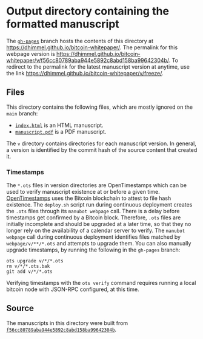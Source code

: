 # Output directory containing the formatted manuscript

The [`gh-pages`](https://github.com/dhimmel/bitcoin-whitepaper/tree/gh-pages) branch hosts the contents of this directory at <https://dhimmel.github.io/bitcoin-whitepaper/>.
The permalink for this webpage version is <https://dhimmel.github.io/bitcoin-whitepaper/v/f56cc80789aba944e5892c8abd158ba99642304b/>.
To redirect to the permalink for the latest manuscript version at anytime, use the link <https://dhimmel.github.io/bitcoin-whitepaper/v/freeze/>.

## Files

This directory contains the following files, which are mostly ignored on the `main` branch:

+ [`index.html`](index.html) is an HTML manuscript.
+ [`manuscript.pdf`](manuscript.pdf) is a PDF manuscript.

The `v` directory contains directories for each manuscript version.
In general, a version is identified by the commit hash of the source content that created it.

### Timestamps

The `*.ots` files in version directories are OpenTimestamps which can be used to verify manuscript existence at or before a given time.
[OpenTimestamps](https://opentimestamps.org/) uses the Bitcoin blockchain to attest to file hash existence.
The `deploy.sh` script run during continuous deployment creates the `.ots` files through its `manubot webpage` call.
There is a delay before timestamps get confirmed by a Bitcoin block.
Therefore, `.ots` files are initially incomplete and should be upgraded at a later time, so that they no longer rely on the availability of a calendar server to verify.
The `manubot webpage` call during continuous deployment identifies files matched by `webpage/v/**/*.ots` and attempts to upgrade them.
You can also manually upgrade timestamps, by running the following in the `gh-pages` branch:

```shell
ots upgrade v/*/*.ots
rm v/*/*.ots.bak
git add v/*/*.ots
```

Verifying timestamps with the `ots verify` command requires running a local bitcoin node with JSON-RPC configured, at this time.

## Source

The manuscripts in this directory were built from
[`f56cc80789aba944e5892c8abd158ba99642304b`](https://github.com/dhimmel/bitcoin-whitepaper/commit/f56cc80789aba944e5892c8abd158ba99642304b).
